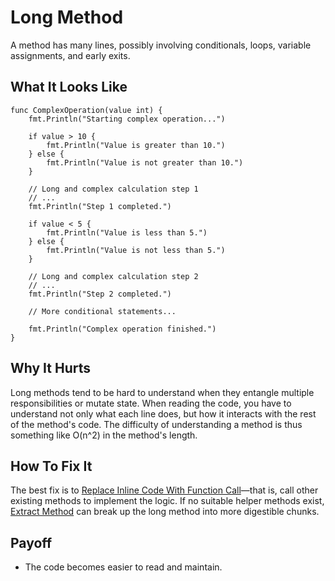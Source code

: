 # Long Method

A method has many lines, possibly involving conditionals,
loops, variable assignments, and early exits.

## What It Looks Like

```
func ComplexOperation(value int) {
    fmt.Println("Starting complex operation...")

    if value > 10 {
        fmt.Println("Value is greater than 10.")
    } else {
        fmt.Println("Value is not greater than 10.")
    }

    // Long and complex calculation step 1
    // ...
    fmt.Println("Step 1 completed.")

    if value < 5 {
        fmt.Println("Value is less than 5.")
    } else {
        fmt.Println("Value is not less than 5.")
    }

    // Long and complex calculation step 2
    // ...
    fmt.Println("Step 2 completed.")

    // More conditional statements...

    fmt.Println("Complex operation finished.")
}
```

## Why It Hurts

Long methods tend to be hard to understand when they entangle multiple responsibilities or mutate state. When
reading the code, you have to understand not only what each line does, but how it interacts with the rest of the
method's code. The difficulty of understanding a method is thus something like O(n^2) in the method's length.


## How To Fix It

The best fix is to [Replace Inline Code With Function Call](.../refactorings/replace-inline-code-with-function-call.md)—that
is, call other existing methods to implement the logic. 
If no suitable helper methods exist, [Extract Method](.../refactorings/extract-method.md) can break up the
long method into more digestible chunks.

## Payoff

- The code becomes easier to read and maintain.
